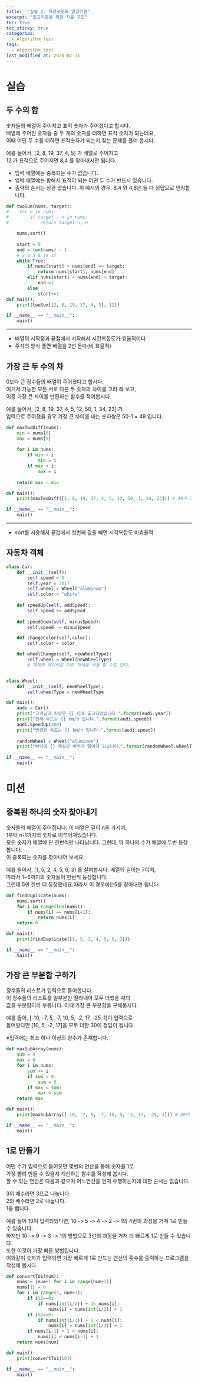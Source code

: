 ```yaml
---
title:  "실습_1. 자료구조와 알고리즘"
excerpt: "알고리즘을 위한 자료 구조"
toc: true
toc_sticky: true
categories:
  - Algorithm_test
tags:
  - Algorithm_test
last_modified_at: 2020-07-31
---
```

# 실습

## 두 수의 합
숫자들의 배열이 주어지고 표적 숫자가 주어졌다고 합시다.  
배열에 주어진 숫자들 중 두 개의 숫자를 더하면 표적 숫자가 되는데요,   
이때 어떤 두 수를 더하면 표적숫자가 되는지 찾는 문제를 풀어 봅시다.  
  
예를 들어서, [2, 8, 19, 37, 4, 5] 가 배열로 주어지고  
12 가 표적으로 주어지면 8,4 를 찾아내시면 됩니다.  

* 입력 배열에는 중복되는 수가 없습니다.
* 입력 배열에는 합해서 표적이 되는 어떤 두 수가 반드시 있습니다.
* 출력의 순서는 상관 없습니다. 위 예시의 경우, 8,4 와 4,8은 둘 다 정답으로 인정합니다.

```python
def twoSum(nums, target):
#    for n in nums:
#        if target - n in nums:
#            return target-n, n

    nums.sort()
    
    start = 0
    end = len(nums) - 1
    # 2 4 5 8 19 37
    while True:
        if nums[start] + nums[end] == target:
            return nums[start], nums[end]
        elif nums[start] + nums[end] > target:
            end-=1
        else
            start+=1
def main():
    print(twoSum([2, 8, 19, 37, 4, 5], 12)) 

if __name__ == "__main__":
    main()
```
---
* 배열의 시작점과 끝점에서 시작해서 시간복잡도가 효율적이다
* 주석의 방식 풀면 배열을 2번 돈다(비 효율적)

## 가장 큰 두 수의 차

0보다 큰 정수들의 배열이 주어졌다고 합시다.   
여기서 가능한 모든 서로 다른 두 숫자의 차이를 고려 해 보고,   
이중 가장 큰 차이를 반환하는 함수를 적어봅시다.  
  
예를 들어서,   [2, 8, 19, 37, 4, 5, 12, 50, 1, 34, 23] 가  
입력으로 주어졌을 경우 가장 큰 차이를 내는 숫자쌍은 50-1 = 49 입니다.  

```python
def maxTwoDiff(nums):
    min = nums[0]
    max = nums[0]
    
    for i in nums:
        if min > i:
            min = i
        if max < i:
            max = i
    
    return max - min

def main():
    print(maxTwoDiff([2, 8, 19, 37, 4, 5, 12, 50, 1, 34, 23])) # 49가 리턴되어야 합니다.

if __name__ == "__main__":
    main()
```
---
* sort를 사용해서 끝값에서 첫번째 값을 빼면 시각복잡도 비효율적

## 자동차 객체

```python
class Car:
    def __init__(self):
        self.speed = 0
        self.year = 2017
        self.wheel = Wheel("aluminum")
        self.color = "white"
        
    def speedUp(self, addSpeed):
        self.speed += addSpeed
        
    def speedDown(self, minusSpeed):
        self.speed -= minusSpeed

    def changeColor(self,color):
        self.color = color

    def wheelChange(self, newWheelType):
        self.wheel = Wheel(newWheelType)
        # 객체의 데이터로 다른 객체를 사용 할 수도 있다. 


class Wheel:
    def __init__(self, newWheelType):
        self.wheelType = newWheelType

def main():
    audi = Car()
    print("고객님의 차량은 {} 년에 출고되었습니다.".format(audi.year))
    print("현재 속도는 {} km/h 입니다.".format(audi.speed))
    audi.speedUp(200)
    print("변경된 속도는 {} km/h 입니다.".format(audi.speed))
    
    randomWheel = Wheel("aluminum")
    print("바닥에 {} 재질의 바퀴가 떨어져 있습니다.".format(randomWheel.wheelType))
    
if __name__ == "__main__":
    main()
```

# 미션

## 중복된 하나의 숫자 찾아내기

숫자들의 배열이 주어집니다. 이 배열은 길이 n을 가지며,  
1부터 n-1까지의 숫자로 이루어져있습니다.  
모든 숫자가 배열에 단 한번씩만 나타납니다. 
그런데, 딱 하나의 수가 배열에 두번 등장합니다.  
이 중복되는 숫자를 찾아내어 보세요.   
  
예를 들어서, [1, 5, 2, 4, 5, 6, 3] 를 살펴봅시다. 배열의 길이는 7이며,  
따라서 1~6까지의 숫자들이 한번씩 등장합니다.   
그런데 5만 한번 더 등장했네요.따라서 이 경우에는5를 찾아내면 됩니다.  
```python 
def findDuplicate(nums):
    nums.sort()
    for i in range(len(nums)):
        if nums[i] == nums[i+1]:
            return nums[i]
    return 0

def main():
    print(findDuplicate([1, 5, 2, 4, 5, 6, 3]))

if __name__ == "__main__":
    main()
```

## 가장 큰 부분합 구하기 

정수들의 리스트가 입력으로 들어옵니다.  
이 정수들의 리스트를 일부분만 잘라내어 모두 더했을 때의  
값을 부분합이라 부릅니다. 이때 가장 큰 부분합을 구해봅시다.  
  
예를 들어, [-10, -7, 5, -7, 10, 5, -2, 17, -25, 1]이 입력으로  
들어왔다면 [10, 5, -2, 17]을 모두 더한 30이 정답이 됩니다.
  
※입력에는 최소 하나 이상의 양수가 존재합니다.  

```python
def maxSubArray(nums):
    sum = 0
    max = 0
    for i in nums:
        sum += i
        if sum < 0:
            sum = 0
        if max < sum:
            max = sum
    return max

def main():
    print(maxSubArray([-10, -7, 5, -7, 10, 5, -2, 17, -25, 1])) # 30이 리턴되어야 합니다

if __name__ == "__main__":
    main()
```

## 1로 만들기

어떤 수가 입력으로 들어오면 몇번의 연산을 통해 숫자를 1로   
가장 빨리 만들 수 있을지 계산하는 함수를 작성해 봅시다.  
할 수 있는 연산은 다음과 같으며 어느연산을 먼저 수행하는지에 대한 순서는 없습니다.  
  
3의 배수라면 3으로 나눕니다.  
2의 배수라면 2로 나눕니다.  
1을 뺍니다.  

예를 들어 10이 입력되었다면, 10 -> 5 -> 4 -> 2 -> 1의 4번의 과정을 거쳐 1로 만들 수 있습니다.  
하지만 10 -> 9 -> 3 -> 1의 방법으로 3번의 과정을 거쳐 더 빠르게 1로 만들 수 있습니다.  
또한 이것이 가장 빠른 방법입니다.  
이와같이 숫자가 입력되면 가장 빠르게 1로 만드는 연산의 횟수를 출력하는 프로그램을 작성해 봅시다.  

```python
def convertTo1(num):
    nums = [num+1 for i in range(num+1)]
    nums[1] = 0
    for i in range(2, num+1):
        if i%2==0:
            if nums[int(i/2)] + 1< nums[i]:
                nums[i] = nums[int(i/2)] + 1
        if i%3==0:
            if nums[int(i/3)] + 1 < nums[i]:
                nums[i] = nums[int(i/3)] + 1
        if nums[i-1] + 1 < nums[i]:
            nums[i] = nums[i-1] + 1
    return nums[num]

def main():
    print(convertTo1(10))

if __name__ == "__main__":
    main()
```
